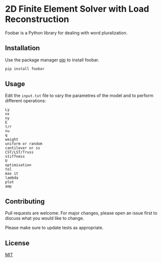# 2D Finite Element Solver with Load Reconstruction

Foobar is a Python library for dealing with word pluralization.

## Installation

Use the package manager [pip](https://pip.pypa.io/en/stable/) to install foobar.

```bash
pip install foobar
```

## Usage
Edit the `input.txt` file to vary the parametres of the model and to perform different operations:
```
Ly
nx
ny
E
t/r
nu
q
weight
uniform or random
cantilever or ss
CST/LST/Truss
stiffness
U
optimisation
tol
max it
lambda
plot
amp
```

## Contributing
Pull requests are welcome. For major changes, please open an issue first to discuss what you would like to change.

Please make sure to update tests as appropriate.

## License
[MIT](https://choosealicense.com/licenses/mit/)
